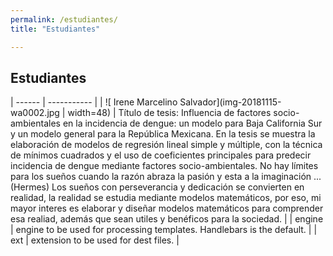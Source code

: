 ```yaml
---
permalink: /estudiantes/
title: "Estudiantes"

---
```


## Estudiantes

| ------ | ----------- |
| ![ Irene Marcelino Salvador](img-20181115-wa0002.jpg | width=48)  | Título de tesis: Influencia de factores socio-ambientales en la incidencia de dengue: un modelo para Baja California Sur y un modelo general para la República Mexicana.
En la tesis se muestra la elaboración de modelos de regresión lineal simple y múltiple, con la técnica de mínimos cuadrados y el uso de coeficientes principales para predecir incidencia de dengue mediante factores socio-ambientales.
No hay límites para los sueños cuando la razón abraza la pasión y esta a la imaginación ... (Hermes)
Los sueños con perseverancia y dedicación se convierten en realidad, la realidad se estudia mediante modelos matemáticos, por eso, mi mayor interes es elaborar y diseñar modelos matemáticos para comprender esa realiad, además que sean utiles y benéficos para la sociedad. |
| engine | engine to be used for processing templates. Handlebars is the default. |
| ext    | extension to be used for dest files. |



